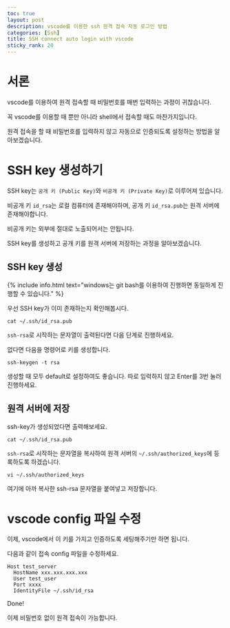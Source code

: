 ```yaml
---
toc: true
layout: post
description: vscode를 이용한 ssh 원격 접속 자동 로그인 방법
categories: [Ssh]
title: SSH connect auto login with vscode
sticky_rank: 20
---
```


# 서론

vscode를 이용하여 원격 접속할 때 비밀번호를 매번 입력하는 과정이 귀찮습니다.

꼭 vscode를 이용할 때 뿐만 아니라 shell에서 접속할 때도 마찬가지입니다.

원격 접속을 할 때 비밀번호를 입력하지 않고 자동으로 인증되도록 설정하는 방법을 알아보겠습니다.

# SSH key 생성하기

SSH key는 `공개 키 (Public Key)`와 `비공개 키 (Private Key)`로 이루어져 있습니다.

비공개 키 `id_rsa`는 로컬 컴퓨터에 존재해야하며, 공개 키 `id_rsa.pub`는 원격 서버에 존재해야합니다.

비공개 키는 외부에 절대로 노출되어서는 안됩니다.

SSH key를 생성하고 공개 키를 원격 서버에 저장하는 과정을 알아보겠습니다.

## SSH key 생성

{% include info.html text="windows는 git bash를 이용하여 진행하면 동일하게 진행할 수 있습니다." %}

우선 SSH key가 이미 존재하는지 확인해봅시다.

```shell
cat ~/.ssh/id_rsa.pub
```

`ssh-rsa`로 시작하는 문자열이 출력된다면 다음 단계로 진행하세요.

없다면 다음을 명령어로 키를 생성합니다.

```shell
ssh-keygen -t rsa
```

생성할 때 모두 default로 설정하여도 좋습니다. 따로 입력하지 않고 Enter를 3번 눌러 진행하세요.

## 원격 서버에 저장

ssh-key가 생성되었다면 출력해보세요.

```shell
cat ~/.ssh/id_rsa.pub
```

`ssh-rsa`로 시작하는 문자열을 복사하여 원격 서버의 `~/.ssh/authorized_keys`에 등록하도록 하겠습니다.

```shell
vi ~/.ssh/authorized_keys
```

여기에 아까 복사한 ssh-rsa 문자열을 붙여넣고 저장합니다.

# vscode config 파일 수정

이제, vscode에서 이 키를 가지고 인증하도록 세팅해주기만 하면 됩니다.

다음과 같이 접속 config 파일을 수정하세요.

```
Host test_server
  HostName xxx.xxx.xxx.xxx
  User test_user
  Port xxxx
  IdentityFile ~/.ssh/id_rsa
```

Done!

이제 비밀번호 없이 원격 접속이 가능합니다.
